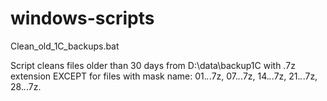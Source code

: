 # windows-scripts
Clean_old_1C_backups.bat

Script cleans files older than 30 days from D:\data\backup1C with .7z extension EXCEPT for files with mask name: 01.*.*.7z, 07.*.*.7z, 14.*.*.7z, 21.*.*.7z, 28.*.*.7z.

